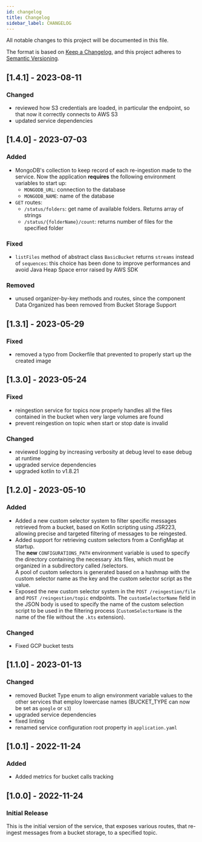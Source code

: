 ```yaml
---
id: changelog
title: Changelog
sidebar_label: CHANGELOG
---
```

All notable changes to this project will be documented in this file.

The format is based on [Keep a Changelog](https://keepachangelog.com/en/1.0.0/),
and this project adheres to [Semantic Versioning](https://semver.org/spec/v2.0.0.html).

## [1.4.1] - 2023-08-11

### Changed

- reviewed how S3 credentials are loaded, in particular the endpoint, so that now it correctly connects to AWS S3
- updated service dependencies

## [1.4.0] - 2023-07-03

### Added

- MongoDB's collection to keep record of each re-ingestion made to the service. Now the application **requires** the following environment variables to start up:
  - `MONGODB_URL`: connection to the database
  - `MONGODB_NAME`: name of the database
- `GET` routes:
  - `/status/folders`: get name of available folders. Returns array of strings
  - `/status/{folderName}/count`: returns number of files for the specified folder  

### Fixed

- `listFiles` method of abstract class `BasicBucket` returns `streams` instead of `sequences`: this choice has been done to improve performances and avoid Java Heap Space error raised by AWS SDK

### Removed

- unused organizer-by-key methods and routes, since the component Data Organized has been removed from Bucket Storage Support

## [1.3.1] - 2023-05-29

### Fixed

- removed a typo from Dockerfile that prevented to properly start up the created image

## [1.3.0] - 2023-05-24

### Fixed

- reingestion service for topics now properly handles all the files contained in the bucket when very large volumes are found
- prevent reingestion on topic when start or stop date is invalid

### Changed

- reviewed logging by increasing verbosity at debug level to ease debug at runtime
- upgraded service dependencies
- upgraded kotlin to v1.8.21

## [1.2.0] - 2023-05-10

### Added
- Added a new custom selector system to filter specific messages retrieved from a bucket, based on Kotlin scripting using JSR223, allowing precise and targeted filtering of messages to be reingested.
- Added support for retrieving custom selectors from a ConfigMap at startup.  
  The **new** `CONFIGURATIONS_PATH` environment variable is used to specify the directory containing the necessary .kts files, which must be organized in a subdirectory called /selectors.  
  A pool of custom selectors is generated based on a hashmap with the custom selector name as the key and the custom selector script as the value.
- Exposed the new custom selector system in the `POST /reingestion/file` and `POST /reingestion/topic` endpoints. The `customSelectorName` field in the JSON body is used to specify the name of the custom selection script to be used in the filtering process (`CustomSelectorName` is the name of the file without the `.kts` extension).

### Changed

- Fixed GCP bucket tests

## [1.1.0] - 2023-01-13

### Changed

- removed Bucket Type enum to align environment variable values to the other services that employ lowercase names (BUCKET_TYPE can now be set as `google` or `s3`)
- upgraded service dependencies
- fixed linting
- renamed service configuration root property in `application.yaml`

## [1.0.1] - 2022-11-24

### Added

- Added metrics for bucket calls tracking

## [1.0.0] - 2022-11-24

### Initial Release

This is the initial version of the service, that exposes various routes, that re-ingest messages from a bucket storage,
to a specified topic.
